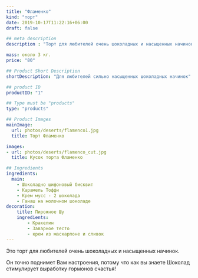 ```yaml
---
title: "Фламенко"
kind: "торт"
date: 2019-10-17T11:22:16+06:00
draft: false

## meta description
description : "Торт для любителей очень шоколадных и насыщенных начинок"

mass: около 3 кг.
price: "80"

## Product Short Description
shortDescription: "Для любителей сильно насыщенных шоколадных начинок"

## product ID
productID: "1"

## Type must be "products"
type: "products"

## Product Images
mainImage:
  url: photos/deserts/flamenco1.jpg
  title: Торт Фламенко

images:
- url: photos/deserts/flamenco_cut.jpg
  title: Кусок торта Фламенко

## Ingredients
ingredients:
  main:
    - Шоколадно шифоновый бисквит
    - Карамель Тоффи
    - Крем мусс - 2 шоколада
    - Ганаш на молочном шоколаде
decoration:
    title: Пирожное Шу
    ingredients:
        - Кракелин
        - Заварное тесто
        - крем из маскарпоне и сливок
---
```


Это торт для любителей очень шоколадных и насыщенных начинок.

Он точно поднимет Вам настроения, потому что как вы знаете Шоколад стимулирует
выработку гормонов счастья!
